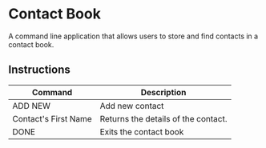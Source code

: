 # Contact Book

A command line application that allows users to store and find contacts in a contact book.

## Instructions

| Command | Description       |
|---------|-------------------|
|ADD NEW | Add new contact
|Contact's First Name| Returns the details of the contact.|         
|DONE| Exits the contact book|    